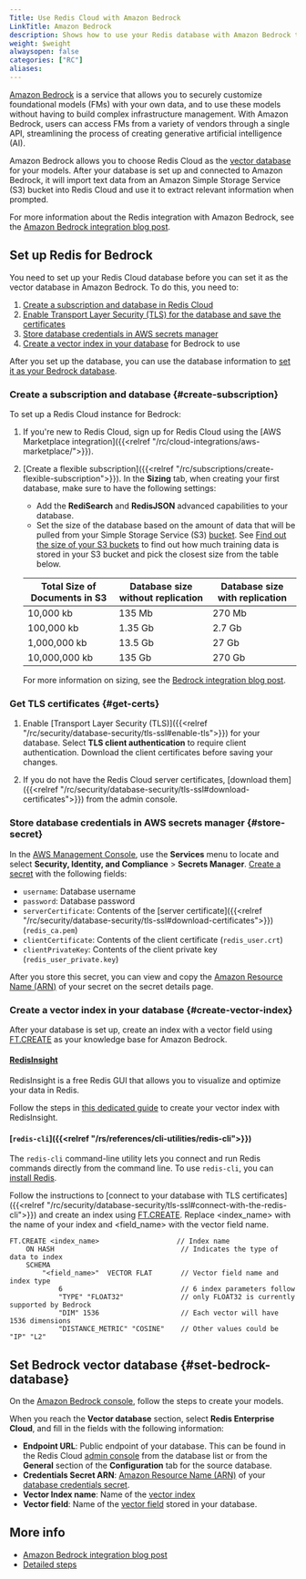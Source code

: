 ```yaml
---
Title: Use Redis Cloud with Amazon Bedrock
LinkTitle: Amazon Bedrock 
description: Shows how to use your Redis database with Amazon Bedrock to customize foundational models.
weight: $weight
alwaysopen: false
categories: ["RC"]
aliases: 
---
```


[Amazon Bedrock](https://aws.amazon.com/bedrock/) is a service that allows you to securely customize foundational models (FMs) with your own data, and to use these models without having to build complex infrastructure management. With Amazon Bedrock, users can access FMs from a variety of vendors through a single API, streamlining the process of creating generative artificial intelligence (AI).

Amazon Bedrock allows you to choose Redis Cloud as the [vector database](https://redis.com/solutions/use-cases/vector-database/) for your models. After your database is set up and connected to Amazon Bedrock, it will import text data from an Amazon Simple Storage Service (S3) bucket into Redis Cloud and use it to extract relevant information when prompted.

For more information about the Redis integration with Amazon Bedrock, see the [Amazon Bedrock integration blog post](https://redis.com/blog/amazon-bedrock-integration-with-redis-enterprise/).

## Set up Redis for Bedrock

You need to set up your Redis Cloud database before you can set it as the vector database in Amazon Bedrock. To do this, you need to:

1. [Create a subscription and database in Redis Cloud](#create-subscription)
1. [Enable Transport Layer Security (TLS) for the database and save the certificates](#get-certs)
1. [Store database credentials in AWS secrets manager](#store-secret)
1. [Create a vector index in your database](#create-vector-index) for Bedrock to use

After you set up the database, you can use the database information to [set it as your Bedrock database](#set-bedrock-database).

### Create a subscription and database {#create-subscription}

To set up a Redis Cloud instance for Bedrock:

1. If you're new to Redis Cloud, sign up for Redis Cloud using the [AWS Marketplace integration]({{<relref "/rc/cloud-integrations/aws-marketplace/">}}). 

1. [Create a flexible subscription]({{<relref "/rc/subscriptions/create-flexible-subscription">}}). In the **Sizing** tab, when creating your first database, make sure to have the following settings:

    - Add the **RediSearch** and **RedisJSON** advanced capabilities to your database.
    - Set the size of the database based on the amount of data that will be pulled from your Simple Storage Service (S3) [bucket](https://docs.aws.amazon.com/AmazonS3/latest/userguide/creating-buckets-s3.html). See [Find out the size of your S3 buckets](https://aws.amazon.com/blogs/storage/find-out-the-size-of-your-amazon-s3-buckets/) to find out how much training data is stored in your S3 bucket and pick the closest size from the table below. 

    | Total Size of Documents in S3 | Database size without replication | Database size with replication |
    |-------------------------------|-----------------------------------|--------------------------------|
    | 10,000 kb                     | 135 Mb                             | 270 Mb                         |
    | 100,000 kb                    | 1.35 Gb                            | 2.7 Gb                         |
    | 1,000,000 kb                  | 13.5 Gb                              | 27 Gb                          |
    | 10,000,000 kb                 | 135 Gb                             | 270 Gb                         |

    For more information on sizing, see the [Bedrock integration blog post](https://redis.com/blog/amazon-bedrock-integration-with-redis-enterprise#right-size-your-database-for-amazon-bedrock).

### Get TLS certificates {#get-certs}

1. Enable [Transport Layer Security (TLS)]({{<relref "/rc/security/database-security/tls-ssl#enable-tls">}}) for your database. Select **TLS client authentication** to require client authentication. Download the client certificates before saving your changes.

1. If you do not have the Redis Cloud server certificates, [download them]({{<relref "/rc/security/database-security/tls-ssl#download-certificates">}}) from the admin console.

### Store database credentials in AWS secrets manager {#store-secret}

In the [AWS Management Console](https://console.aws.amazon.com/), use the **Services** menu to locate and select **Security, Identity, and Compliance** > **Secrets Manager**. [Create a secret](https://docs.aws.amazon.com/secretsmanager/latest/userguide/create_secret.html) with the following fields:

- `username`: Database username
- `password`: Database password
- `serverCertificate`: Contents of the [server certificate]({{<relref "/rc/security/database-security/tls-ssl#download-certificates">}}) (`redis_ca.pem`)
- `clientCertificate`: Contents of the client certificate (`redis_user.crt`)
- `clientPrivateKey`: Contents of the client private key (`redis_user_private.key`)

After you store this secret, you can view and copy the [Amazon Resource Name (ARN)](https://docs.aws.amazon.com/secretsmanager/latest/userguide/reference_iam-permissions.html#iam-resources) of your secret on the secret details page. 

### Create a vector index in your database {#create-vector-index}

After your database is set up, create an index with a vector field using [FT.CREATE](https://redis.io/commands/ft.create/) as your knowledge base for Amazon Bedrock.

#### [RedisInsight](https://redis.io/docs/ui/insight/)

RedisInsight is a free Redis GUI that allows you to visualize and optimize your data in Redis. 

Follow the steps in [this dedicated guide](https://github.com/RedisVentures/aws-redis-bedrock-stack/blob/main/docs/vector-index-creation.md) to create your vector index with RedisInsight.

#### [`redis-cli`]({{<relref "/rs/references/cli-utilities/redis-cli">}})

The `redis-cli` command-line utility lets you connect and run Redis commands directly from the command line. To use `redis-cli`, you can [install Redis](https://redis.io/docs/getting-started/).

Follow the instructions to [connect to your database with TLS certificates]({{<relref "/rc/security/database-security/tls-ssl#connect-with-the-redis-cli">}}) and create an index using [FT.CREATE](https://redis.io/commands/ft.create/). Replace <index_name> with the name of your index and <field_name> with the vector field name.

```text
FT.CREATE <index_name>                   // Index name
    ON HASH                               // Indicates the type of data to index
    SCHEMA
        "<field_name>"  VECTOR FLAT       // Vector field name and index type
            6                             // 6 index parameters follow
            "TYPE" "FLOAT32"              // only FLOAT32 is currently supported by Bedrock
            "DIM" 1536                    // Each vector will have 1536 dimensions
            "DISTANCE_METRIC" "COSINE"    // Other values could be "IP" "L2"
```

## Set Bedrock vector database {#set-bedrock-database}

On the [Amazon Bedrock console](https://aws.amazon.com/bedrock/), follow the steps to create your models.

When you reach the **Vector database** section, select **Redis Enterprise Cloud**, and fill in the fields with the following information:

- **Endpoint URL**: Public endpoint of your database. This can be found in the Redis Cloud [admin console](https://app.redislabs.com/) from the database list or from the **General** section of the **Configuration** tab for the source database.
- **Credentials Secret ARN**: [Amazon Resource Name (ARN)](https://docs.aws.amazon.com/secretsmanager/latest/userguide/reference_iam-permissions.html#iam-resources) of your [database credentials secret](#store-database-credentials-in-an-amazon-secret).
- **Vector Index name**: Name of the [vector index](#create-vector-index) 
- **Vector field**: Name of the [vector field](#create-vector-index) stored in your database.

## More info

- [Amazon Bedrock integration blog post](https://redis.com/blog/amazon-bedrock-integration-with-redis-enterprise/)
- [Detailed steps](https://github.com/RedisVentures/aws-redis-bedrock-stack/blob/main/README.md)
